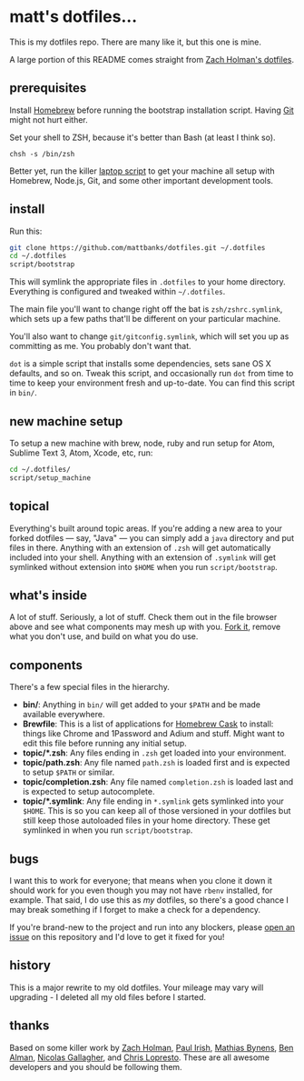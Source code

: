 # matt's dotfiles...

This is my dotfiles repo. There are many like it, but this one is mine.

A large portion of this README comes straight from [Zach Holman's dotfiles](https://github.com/holman/dotfiles).

## prerequisites

Install [Homebrew](https://github.com/mxcl/homebrew) before running the bootstrap installation script. Having [Git](http://git-scm.com) might not hurt either.

Set your shell to ZSH, because it's better than Bash (at least I think so).

`chsh -s /bin/zsh`

Better yet, run the killer [laptop script](https://github.com/mattbanks/laptop) to get your machine all setup with Homebrew, Node.js, Git, and some other important development tools.

## install

Run this:

```sh
git clone https://github.com/mattbanks/dotfiles.git ~/.dotfiles
cd ~/.dotfiles
script/bootstrap
```

This will symlink the appropriate files in `.dotfiles` to your home directory.
Everything is configured and tweaked within `~/.dotfiles`.

The main file you'll want to change right off the bat is `zsh/zshrc.symlink`,
which sets up a few paths that'll be different on your particular machine.

You'll also want to change `git/gitconfig.symlink`, which will set you up as
committing as me. You probably don't want that.

`dot` is a simple script that installs some dependencies, sets sane OS X
defaults, and so on. Tweak this script, and occasionally run `dot` from
time to time to keep your environment fresh and up-to-date. You can find
this script in `bin/`.

## new machine setup

To setup a new machine with brew, node, ruby and run setup for Atom, Sublime
Text 3, Atom, Xcode, etc, run:

```sh
cd ~/.dotfiles/
script/setup_machine
```

## topical

Everything's built around topic areas. If you're adding a new area to your
forked dotfiles — say, "Java" — you can simply add a `java` directory and put
files in there. Anything with an extension of `.zsh` will get automatically
included into your shell. Anything with an extension of `.symlink` will get
symlinked without extension into `$HOME` when you run `script/bootstrap`.

## what's inside

A lot of stuff. Seriously, a lot of stuff. Check them out in the file browser
above and see what components may mesh up with you.
[Fork it](https://github.com/mattbanks/dotfiles/fork), remove what you don't
use, and build on what you do use.

## components

There's a few special files in the hierarchy.

- **bin/**: Anything in `bin/` will get added to your `$PATH` and be made
  available everywhere.
- **Brewfile**: This is a list of applications for [Homebrew Cask](http://caskroom.io) to install: things like Chrome and 1Password and Adium and stuff. Might want to edit this file before running any initial setup.
- **topic/\*.zsh**: Any files ending in `.zsh` get loaded into your
  environment.
- **topic/path.zsh**: Any file named `path.zsh` is loaded first and is
  expected to setup `$PATH` or similar.
- **topic/completion.zsh**: Any file named `completion.zsh` is loaded
  last and is expected to setup autocomplete.
- **topic/\*.symlink**: Any file ending in `*.symlink` gets symlinked into
  your `$HOME`. This is so you can keep all of those versioned in your dotfiles
  but still keep those autoloaded files in your home directory. These get
  symlinked in when you run `script/bootstrap`.

## bugs

I want this to work for everyone; that means when you clone it down it should
work for you even though you may not have `rbenv` installed, for example. That
said, I do use this as *my* dotfiles, so there's a good chance I may break
something if I forget to make a check for a dependency.

If you're brand-new to the project and run into any blockers, please
[open an issue](https://github.com/mattbanks/dotfiles/issues) on this repository
and I'd love to get it fixed for you!

## history

This is a major rewrite to my old dotfiles. Your mileage may vary will upgrading - I deleted all my old files before I started.

## thanks

Based on some killer work by [Zach Holman](https://github.com/holman/dotfiles), [Paul Irish](https://github.com/paulirish/dotfiles), [Mathias Bynens](https://github.com/mathiasbynens/dotfiles), [Ben Alman](https://github.com/cowboy/dotfiles), [Nicolas Gallagher](https://github.com/necolas/dotfiles), and [Chris Lopresto](https://github.com/chrislopresto/dotfiles). These are all awesome developers and you should be following them.
